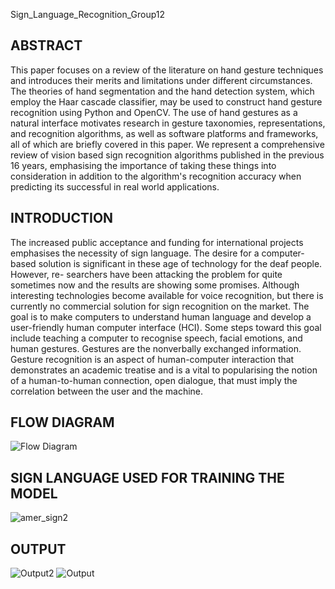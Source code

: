 Sign_Language_Recognition_Group12

## ABSTRACT

This paper focuses on a review of the literature on hand gesture techniques and introduces their merits and limitations under different circumstances. The theories of hand segmentation and the hand detection system, which employ the Haar cascade classifier, may be used to construct hand gesture recognition using Python and OpenCV. The use of hand gestures as a natural interface motivates research in gesture taxonomies, representations, and recognition algorithms, as well as software platforms and frameworks, all of which are briefly covered in this paper. We represent a comprehensive review of vision based sign recognition algorithms published in the previous 16 years, emphasising the importance of taking these things into consideration in addition to the algorithm's recognition accuracy when predicting its successful in real world applications. 

## INTRODUCTION

The increased public acceptance and funding for international projects emphasises the necessity of sign language. The desire for a computer-based solution is significant in these age of technology for the deaf people. However, re- searchers have been attacking the problem for quite sometimes now and the results are showing some promises. Although interesting technologies become available for voice recognition, but there is currently no commercial solution for sign recognition on the market. The goal is to make computers to understand human language and develop a user-friendly human computer interface (HCI). Some steps toward this goal include teaching a computer to recognise speech, facial emotions, and human gestures. Gestures are the nonverbally exchanged information. Gesture recognition is an aspect of human-computer interaction that demonstrates an academic treatise and is a vital to popularising the notion of a human-to-human connection, open dialogue, that must imply the correlation between the user and the machine.

## FLOW DIAGRAM
![Flow Diagram](https://github.com/aniketjambhulkar18/Sign_Language_Recognition_Group12/assets/153289381/27e2ade7-1fd9-46c7-9a94-026502198570)

## SIGN LANGUAGE USED FOR TRAINING THE MODEL
![amer_sign2](https://github.com/aniketjambhulkar18/Sign_Language_Recognition_Group12/assets/153289381/34adf58e-534e-4eae-851a-74d5265050f7)

## OUTPUT
![Output2](https://github.com/aniketjambhulkar18/Sign_Language_Recognition_Group12/assets/153289381/47f5634f-8325-4b1e-b953-01a7b3035267)
![Output](https://github.com/aniketjambhulkar18/Sign_Language_Recognition_Group12/assets/153289381/24dad690-c10b-4390-a489-c20e69b02211)


